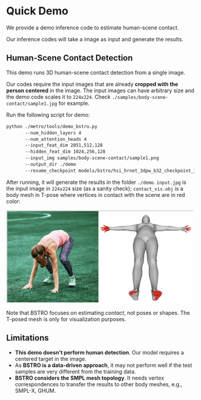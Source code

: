 # Quick Demo 
We provide a demo inference code to estimate human-scene contact.

Our inference codes will take a image as input and generate the results.

## Human-Scene Contact Detection

This demo runs 3D human-scene contact detection from a single image. 

Our codes require the input images that are already **cropped with the person centered** in the image. The input images can have arbitrary size and the demo code scales it to `224x224`. 
Check `./samples/body-scene-contact/sample1.jpg` for example. 

Run the following script for demo:


```bash
python ./metro/tools/demo_bstro.py 
       --num_hidden_layers 4 
       --num_attention_heads 4 
       --input_feat_dim 2051,512,128 
       --hidden_feat_dim 1024,256,128 
       --input_img samples/body-scene-contact/sample1.png
       --output_dir ./demo 
       --resume_checkpoint models/bstro/hsi_hrnet_3dpw_b32_checkpoint_15.bin
```
After running, it will generate the results in the folder `./demo`. `input.jpg` is the input image in `224x224` size (as a sanity check); `contact_vis.obj` is a body mesh in T-pose where vertices in contact with the scene are in red color:

 <img src="../docs/res_vis_1.png" width="500"> 

Note that BSTRO focuses on estimating *contact*, not poses or shapes. The T-posed mesh is only for visualization purposes. 

## Limitations

 - **This demo doesn't perform human detection**. Our model requires a centered target in the image. 
 - As **BSTRO is a data-driven approach**, it may not perform well if the test samples are very different from the training data. 
 - **BSTRO considers the SMPL mesh topology**. It needs vertex correspondences to transfer the results to other body meshes, e.g., SMPL-X, GHUM. 




